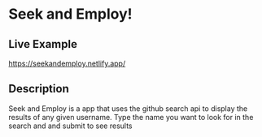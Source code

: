 # Seek and Employ!

## Live Example

https://seekandemploy.netlify.app/

## Description

 Seek and Employ is a app that uses the github search api to display the results of any given username.  Type the name you want to look for in the search and and submit to see results
